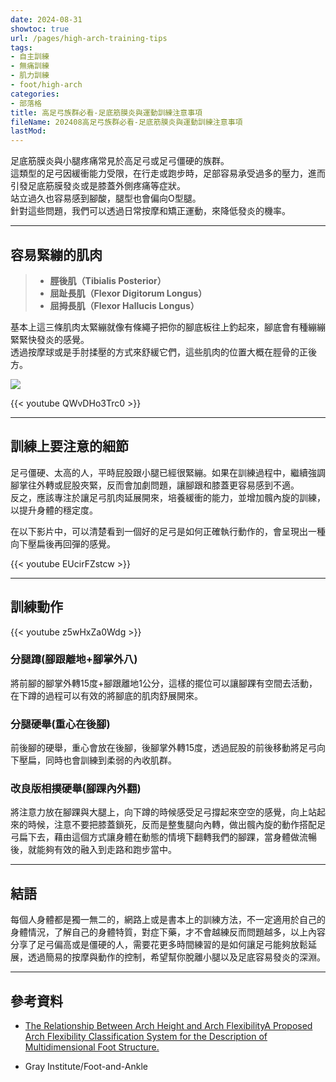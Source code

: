```yaml
---
date: 2024-08-31
showtoc: true
url: /pages/high-arch-training-tips
tags:
- 自主訓練
- 無痛訓練
- 肌力訓練
- foot/high-arch
categories:
- 部落格
title: 高足弓族群必看-足底筋膜炎與運動訓練注意事項
fileName: 202408高足弓族群必看-足底筋膜炎與運動訓練注意事項
lastMod: 
---
```

足底筋膜炎與小腿疼痛常見於高足弓或足弓僵硬的族群。  
這類型的足弓因緩衝能力受限，在行走或跑步時，足部容易承受過多的壓力，進而引發足底筋膜發炎或是膝蓋外側疼痛等症狀。  
站立過久也容易感到腳酸，腿型也會偏向O型腿。  
針對這些問題，我們可以透過日常按摩和矯正運動，來降低發炎的機率。

---

## 容易緊繃的肌肉

>* **脛後肌（Tibialis Posterior）**
>* **屈趾長肌（Flexor Digitorum Longus）**
>* **屈拇長肌（Flexor Hallucis Longus）**

基本上這三條肌肉太緊繃就像有條繩子把你的腳底板往上釣起來，腳底會有種繃繃緊緊快發炎的感覺。  
透過按摩球或是手肘揉壓的方式來舒緩它們，這些肌肉的位置大概在脛骨的正後方。

![](https://cdn.jsdelivr.net/gh/xiang0805/blogimage@main/img/202408-01.webp)

{{< youtube QWvDHo3Trc0 >}}

---

## 訓練上要注意的細節

足弓僵硬、太高的人，平時屁股跟小腿已經很緊繃。如果在訓練過程中，繼續強調腳掌往外轉或屁股夾緊，反而會加劇問題，讓腳跟和膝蓋更容易感到不適。  
反之，應該專注於讓足弓肌肉延展開來，培養緩衝的能力，並增加髖內旋的訓練，以提升身體的穩定度。

在以下影片中，可以清楚看到一個好的足弓是如何正確執行動作的，會呈現出一種向下壓扁後再回彈的感覺。

{{< youtube EUcirFZstcw >}}

---

## 訓練動作

{{< youtube z5wHxZa0Wdg >}}

### 分腿蹲(腳跟離地+腳掌外八)

將前腳的腳掌外轉15度+腳跟離地1公分，這樣的擺位可以讓腳踝有空間去活動，在下蹲的過程可以有效的將腳底的肌肉舒展開來。

### 分腿硬舉(重心在後腳)

前後腳的硬舉，重心會放在後腳，後腳掌外轉15度，透過屁股的前後移動將足弓向下壓扁，同時也會訓練到柔弱的內收肌群。

### 改良版相撲硬舉(腳踝內外翻)

將注意力放在腳踝與大腿上，向下蹲的時候感受足弓撐起來空空的感覺，向上站起來的時候，注意不要把膝蓋鎖死，反而是整隻腿向內轉，做出髖內旋的動作搭配足弓扁下去，藉由這個方式讓身體在動態的情境下翻轉我們的腳踝，當身體做流暢後，就能夠有效的融入到走路和跑步當中。

---

## 結語

每個人身體都是獨一無二的，網路上或是書本上的訓練方法，不一定適用於自己的身體情況，了解自己的身體特質，對症下藥，才不會越練反而問題越多，以上內容分享了足弓偏高或是僵硬的人，需要花更多時間練習的是如何讓足弓能夠放鬆延展，透過簡易的按摩與動作的控制，希望幫你脫離小腿以及足底容易發炎的深淵。

---

## 參考資料

* [The Relationship Between Arch Height and Arch FlexibilityA Proposed Arch Flexibility Classification System for the Description of Multidimensional Foot Structure.](https://www.semanticscholar.org/paper/The-Relationship-Between-Arch-Height-and-Arch-Arch-Zifchock-Theriot/c1e8dc6bfa2be5fccb39f8b9916414f0ce5acc44)

* Gray Institute/Foot-and-Ankle


